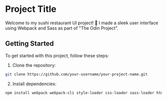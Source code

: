 # Project Title

Welcome to my sushi restaurant UI project! 🍣
I made a sleek user interface using Webpack and Sass as part of "The Odin Project".

## Getting Started

To get started with this project, follow these steps:

1. Clone the repository:

```bash
git clone https://github.com/your-username/your-project-name.git
```

2. Install dependencies:

```bash
npm install webpack webpack-cli style-loader css-loader sass-loader html-webpack-plugin webpack-dev-server file-loader --save-dev
```
